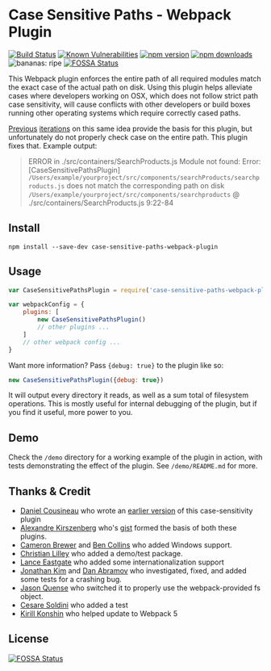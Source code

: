 Case Sensitive Paths - Webpack Plugin
==========

[![Build Status](https://travis-ci.org/Urthen/case-sensitive-paths-webpack-plugin.svg?branch=master)](https://travis-ci.org/Urthen/case-sensitive-paths-webpack-plugin)
[![Known Vulnerabilities](https://snyk.io/test/github/urthen/case-sensitive-paths-webpack-plugin/badge.svg?targetFile=package.json)](https://snyk.io/test/github/urthen/case-sensitive-paths-webpack-plugin?targetFile=package.json)
[![npm version](https://badge.fury.io/js/case-sensitive-paths-webpack-plugin.svg)](https://badge.fury.io/js/case-sensitive-paths-webpack-plugin)
[![npm downloads](https://img.shields.io/npm/dw/case-sensitive-paths-webpack-plugin.svg)](https://www.npmjs.com/package/case-sensitive-paths-webpack-plugin)
![bananas: ripe](https://img.shields.io/badge/bananas-ripe-yellow.svg)
[![FOSSA Status](https://app.fossa.io/api/projects/git%2Bgithub.com%2FUrthen%2Fcase-sensitive-paths-webpack-plugin.svg?type=shield)](https://app.fossa.io/projects/git%2Bgithub.com%2FUrthen%2Fcase-sensitive-paths-webpack-plugin?ref=badge_shield)

This Webpack plugin enforces the entire path of all required modules match the exact case of the actual path on disk.
Using this plugin helps alleviate cases where developers working on OSX, which does not follow strict path case sensitivity,
will cause conflicts with other developers or build boxes running other operating systems which require correctly cased paths.

[Previous](https://gist.github.com/Morhaus/333579c2a5b4db644bd50) [iterations](https://github.com/dcousineau/force-case-sensitivity-webpack-plugin) on this same idea provide the basis for this plugin, but unfortunately do not properly check case on
the entire path. This plugin fixes that. Example output:

> ERROR in ./src/containers/SearchProducts.js
  Module not found: Error: [CaseSensitivePathsPlugin] `/Users/example/yourproject/src/components/searchProducts/searchproducts.js` does not match the corresponding path on disk `/Users/example/yourproject/src/components/searchproducts`
   @ ./src/containers/SearchProducts.js 9:22-84

Install
----

    npm install --save-dev case-sensitive-paths-webpack-plugin

Usage
----

```JavaScript
var CaseSensitivePathsPlugin = require('case-sensitive-paths-webpack-plugin');

var webpackConfig = {
    plugins: [
        new CaseSensitivePathsPlugin()
        // other plugins ...
    ]
    // other webpack config ...
}
```

Want more information? Pass ```{debug: true}``` to the plugin like so:

```JavaScript
new CaseSensitivePathsPlugin({debug: true})
```

It will output every directory it reads, as well as a sum total of filesystem operations.
This is mostly useful for internal debugging of the plugin, but if you find it useful, more power to you.

Demo
---

Check the `/demo` directory for a working example of the plugin in action, with tests demonstrating the effect of the plugin. See `/demo/README.md` for more.

Thanks & Credit
----

* [Daniel Cousineau](https://github.com/dcousineau) who wrote an [earlier version](https://github.com/dcousineau/force-case-sensitivity-webpack-plugin) of this case-sensitivity plugin
* [Alexandre Kirszenberg](https://github.com/Morhaus) who's [gist](https://gist.github.com/Morhaus/333579c2a5b4db644bd5) formed the basis of both these plugins.
* [Cameron Brewer](https://github.com/morethanfire) and [Ben Collins](https://github.com/aggieben) who added Windows support.
* [Christian Lilley](https://github.com/xml) who added a demo/test package.
* [Lance Eastgate](https://github.com/NorwegianKiwi) who added some internationalization support
* [Jonathan Kim](https://github.com/jkimbo) and [Dan Abramov](https://github.com/gaearon) who investigated, fixed, and added some tests for a crashing bug.
* [Jason Quense](https://github.com/jquense) who switched it to properly use the webpack-provided fs object.
* [Cesare Soldini](https://github.com/caesarsol) who added a test
* [Kirill Konshin](https://github.com/kirill-konshin) who helped update to Webpack 5

## License

[![FOSSA Status](https://app.fossa.io/api/projects/git%2Bgithub.com%2FUrthen%2Fcase-sensitive-paths-webpack-plugin.svg?type=large)](https://app.fossa.io/projects/git%2Bgithub.com%2FUrthen%2Fcase-sensitive-paths-webpack-plugin?ref=badge_large)
